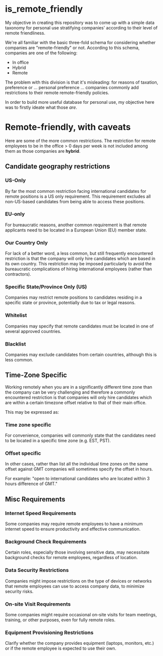 # is_remote_friendly

 My objective in creating this repository was to come up with a simple data taxonomy for personal use stratifying companies' according to their level of remote friendliness. 

 We're all familiar with the basic three-fold schema for considering whether companies are "remote-friendly" or not. According to this schema, companies are one of the following:

 - In office
 - Hybrid  
 - Remote 

The problem with this division is that it's misleading: for reasons of taxation, preference or ... personal preference ...  companies commonly add restrictions to their remote remote-friendly policies. 

In order to build more useful database for personal use, my objective here was to firstly ideate what those *are*. 

# Remote-friendly, with caveats

Here are some of the more common restrictions. The restriction for remote employees to be in the office > 0 days per week is not included among them as those companies are **hybrid**.

## Candidate geography restrictions

### US-Only

By far the most common restriction facing international candidates for remote positions is a US only requirement. This requirement excludes all non-US-based candidates from being able to access these positions.

### EU-only

For bureaucratic reasons, another common requirement is that remote applicants need to be located in a European Union (EU) member state.

### Our Country Only

For lack of a better word, a less common, but still frequently encountered restriction is that the company will only hire candidates which are based in its own country. This restriction may be imposed particularly to avoid the bureaucratic complications of hiring international employees (rather than contractors). 

### Specific State/Province Only (US)

Companies may restrict remote positions to candidates residing in a specific state or province, potentially due to tax or legal reasons.

### Whitelist

Companies may specify that remote candidates must be located in one of several approved countries.

### Blacklist

Companies may exclude candidates from certain countries, although this is less common.

## Time-Zone Specific 

Working remotely when you are in a significantly different time zone than the company can be very challenging and therefore a commonly encountered restriction is that companies will only hire candidates which are within a certain timezone offset relative to that of their main office. 

This may be expressed as:

### Time zone specific

For convenience, companies will commonly state that the candidates need to be located in a specific time zone (e.g. EST, PST). 

### Offset specific

In other cases, rather than list all the individual time zones on the same offset against GMT companies will sometimes specify the offset in hours. 

For example: "open to international candidates who are located within 3 hours difference of GMT."

## Misc Requirements

### Internet Speed Requirements

Some companies may require remote employees to have a minimum internet speed to ensure productivity and effective communication.

### Background Check Requirements

Certain roles, especially those involving sensitive data, may necessitate background checks for remote employees, regardless of location.

### Data Security Restrictions

Companies might impose restrictions on the type of devices or networks that remote employees can use to access company data, to minimize security risks.

### On-site Visit Requirements

Some companies might require occasional on-site visits for team meetings, training, or other purposes, even for fully remote roles.

### Equipment Provisioning Restrictions

Clarify whether the company provides equipment (laptops, monitors, etc.) or if the remote employee is expected to use their own.